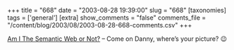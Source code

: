 +++
title = "668"
date = "2003-08-28 19:39:00"
slug = "668"
[taxonomies]
tags = ['general']
[extra]
show_comments = "false"
comments_file = "/content/blog/2003/08/2003-08-28-668-comments.csv"
+++

[Am I The Semantic Web or Not?](http://ami.iamcal.com/the+Semantic+Web/) – Come on Danny, where’s your picture? 😉
